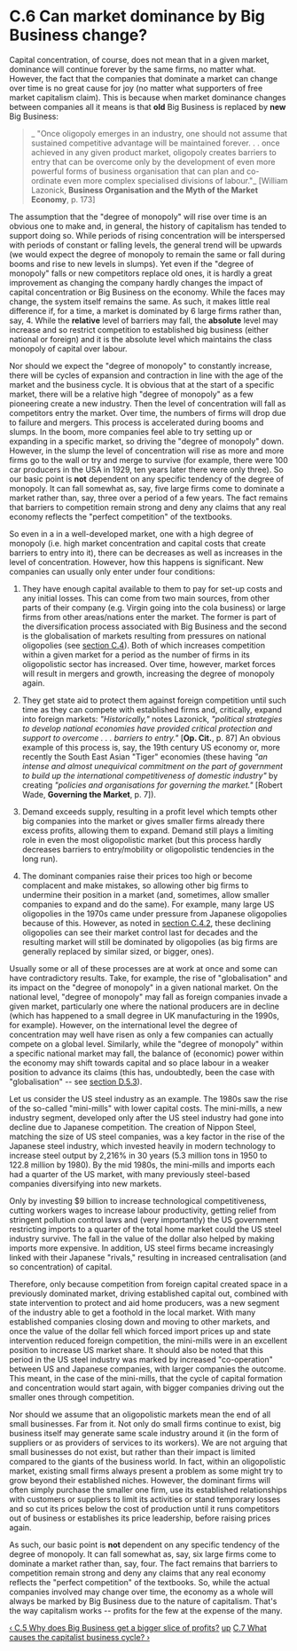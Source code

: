 # C.6 Can market dominance by Big Business change?

Capital concentration, of course, does not mean that in a given market,
dominance will continue forever by the same firms, no matter what. However,
the fact that the companies that dominate a market can change over time is no
great cause for joy (no matter what supporters of free market capitalism
claim). This is because when market dominance changes between companies all it
means is that **old** Big Business is replaced by **new** Big Business:

> _ "Once oligopoly emerges in an industry, one should not assume that
sustained competitive advantage will be maintained forever. . . once achieved
in any given product market, oligopoly creates barriers to entry that can be
overcome only by the development of even more powerful forms of business
organisation that can plan and co-ordinate even more complex specialised
divisions of labour."_ [William Lazonick, **Business Organisation and the Myth
of the Market Economy**, p. 173]

The assumption that the "degree of monopoly" will rise over time is an obvious
one to make and, in general, the history of capitalism has tended to support
doing so. While periods of rising concentration will be interspersed with
periods of constant or falling levels, the general trend will be upwards (we
would expect the degree of monopoly to remain the same or fall during booms
and rise to new levels in slumps). Yet even if the "degree of monopoly" falls
or new competitors replace old ones, it is hardly a great improvement as
changing the company hardly changes the impact of capital concentration or Big
Business on the economy. While the faces may change, the system itself remains
the same. As such, it makes little real difference if, for a time, a market is
dominated by 6 large firms rather than, say, 4. While the **relative** level
of barriers may fall, the **absolute** level may increase and so restrict
competition to established big business (either national or foreign) and it is
the absolute level which maintains the class monopoly of capital over labour.

Nor should we expect the "degree of monopoly" to constantly increase, there
will be cycles of expansion and contraction in line with the age of the market
and the business cycle. It is obvious that at the start of a specific market,
there will be a relative high "degree of monopoly" as a few pioneering create
a new industry. Then the level of concentration will fall as competitors entry
the market. Over time, the numbers of firms will drop due to failure and
mergers. This process is accelerated during booms and slumps. In the boom,
more companies feel able to try setting up or expanding in a specific market,
so driving the "degree of monopoly" down. However, in the slump the level of
concentration will rise as more and more firms go to the wall or try and merge
to survive (for example, there were 100 car producers in the USA in 1929, ten
years later there were only three). So our basic point is **not** dependent on
any specific tendency of the degree of monopoly. It can fall somewhat as, say,
five large firms come to dominate a market rather than, say, three over a
period of a few years. The fact remains that barriers to competition remain
strong and deny any claims that any real economy reflects the "perfect
competition" of the textbooks.

So even in a in a well-developed market, one with a high degree of monopoly
(i.e. high market concentration and capital costs that create barriers to
entry into it), there can be decreases as well as increases in the level of
concentration. However, how this happens is significant. New companies can
usually only enter under four conditions:

1) They have enough capital available to them to pay for set-up costs and any
initial losses. This can come from two main sources, from other parts of their
company (e.g. Virgin going into the cola business) or large firms from other
areas/nations enter the market. The former is part of the diversification
process associated with Big Business and the second is the globalisation of
markets resulting from pressures on national oligopolies (see [section
C.4](secC4.md)). Both of which increases competition within a given market
for a period as the number of firms in its oligopolistic sector has increased.
Over time, however, market forces will result in mergers and growth,
increasing the degree of monopoly again.

2) They get state aid to protect them against foreign competition until such
time as they can compete with established firms and, critically, expand into
foreign markets: _"Historically,"_ notes Lazonick, _"political strategies to
develop national economies have provided critical protection and support to
overcome . . . barriers to entry."_ [**Op. Cit.**, p. 87] An obvious example
of this process is, say, the 19th century US economy or, more recently the
South East Asian "Tiger" economies (these having _"an intense and almost
unequivical commitment on the part of government to build up the international
competitiveness of domestic industry"_ by creating _"policies and
organisations for governing the market."_ [Robert Wade, **Governing the
Market**, p. 7]).

3) Demand exceeds supply, resulting in a profit level which tempts other big
companies into the market or gives smaller firms already there excess profits,
allowing them to expand. Demand still plays a limiting role in even the most
oligopolistic market (but this process hardly decreases barriers to
entry/mobility or oligopolistic tendencies in the long run).

4) The dominant companies raise their prices too high or become complacent and
make mistakes, so allowing other big firms to undermine their position in a
market (and, sometimes, allow smaller companies to expand and do the same).
For example, many large US oligopolies in the 1970s came under pressure from
Japanese oligopolies because of this. However, as noted in [section
C.4.2](secC4.md#secc42), these declining oligopolies can see their market
control last for decades and the resulting market will still be dominated by
oligopolies (as big firms are generally replaced by similar sized, or bigger,
ones).

Usually some or all of these processes are at work at once and some can have
contradictory results. Take, for example, the rise of "globalisation" and its
impact on the "degree of monopoly" in a given national market. On the national
level, "degree of monopoly" may fall as foreign companies invade a given
market, particularly one where the national producers are in decline (which
has happened to a small degree in UK manufacturing in the 1990s, for example).
However, on the international level the degree of concentration may well have
risen as only a few companies can actually compete on a global level.
Similarly, while the "degree of monopoly" within a specific national market
may fall, the balance of (economic) power within the economy may shift towards
capital and so place labour in a weaker position to advance its claims (this
has, undoubtedly, been the case with "globalisation" -- see [section
D.5.3](seD5.md#secd53)).

Let us consider the US steel industry as an example. The 1980s saw the rise of
the so-called "mini-mills" with lower capital costs. The mini-mills, a new
industry segment, developed only after the US steel industry had gone into
decline due to Japanese competition. The creation of Nippon Steel, matching
the size of US steel companies, was a key factor in the rise of the Japanese
steel industry, which invested heavily in modern technology to increase steel
output by 2,216% in 30 years (5.3 million tons in 1950 to 122.8 million by
1980). By the mid 1980s, the mini-mills and imports each had a quarter of the
US market, with many previously steel-based companies diversifying into new
markets.

Only by investing $9 billion to increase technological competitiveness,
cutting workers wages to increase labour productivity, getting relief from
stringent pollution control laws and (very importantly) the US government
restricting imports to a quarter of the total home market could the US steel
industry survive. The fall in the value of the dollar also helped by making
imports more expensive. In addition, US steel firms became increasingly linked
with their Japanese "rivals," resulting in increased centralisation (and so
concentration) of capital.

Therefore, only because competition from foreign capital created space in a
previously dominated market, driving established capital out, combined with
state intervention to protect and aid home producers, was a new segment of the
industry able to get a foothold in the local market. With many established
companies closing down and moving to other markets, and once the value of the
dollar fell which forced import prices up and state intervention reduced
foreign competition, the mini-mills were in an excellent position to increase
US market share. It should also be noted that this period in the US steel
industry was marked by increased "co-operation" between US and Japanese
companies, with larger companies the outcome. This meant, in the case of the
mini-mills, that the cycle of capital formation and concentration would start
again, with bigger companies driving out the smaller ones through competition.

Nor should we assume that an oligopolistic markets mean the end of all small
businesses. Far from it. Not only do small firms continue to exist, big
business itself may generate same scale industry around it (in the form of
suppliers or as providers of services to its workers). We are not arguing that
small businesses do not exist, but rather than their impact is limited
compared to the giants of the business world. In fact, within an oligopolistic
market, existing small firms always present a problem as some might try to
grow beyond their established niches. However, the dominant firms will often
simply purchase the smaller one firm, use its established relationships with
customers or suppliers to limit its activities or stand temporary losses and
so cut its prices below the cost of production until it runs competitors out
of business or establishes its price leadership, before raising prices again.

As such, our basic point is **not** dependent on any specific tendency of the
degree of monopoly. It can fall somewhat as, say, six large firms come to
dominate a market rather than, say, four. The fact remains that barriers to
competition remain strong and deny any claims that any real economy reflects
the "perfect competition" of the textbooks. So, while the actual companies
involved may change over time, the economy as a whole will always be marked by
Big Business due to the nature of capitalism. That's the way capitalism works
-- profits for the few at the expense of the many.

[‹ C.5 Why does Big Business get a bigger slice of profits?](secC5.md "Go to
previous page" ) [up](secCcon.md "Go to parent page" ) [C.7 What causes the
capitalist business cycle? ›](secC7.md "Go to next page" )

